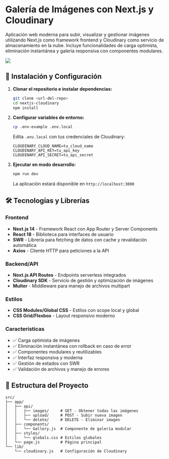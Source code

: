 # Galería de Imágenes con Next.js y Cloudinary

Aplicación web moderna para subir, visualizar y gestionar imágenes utilizando Next.js como framework frontend y Cloudinary como servicio de almacenamiento en la nube. Incluye funcionalidades de carga optimista, eliminación instantánea y galería responsiva con componentes modulares.

![](https://raw.githubusercontent.com/urian121/imagenes-proyectos-github/refs/heads/master/subir-imagenes-con-Nextjs-y-Cloudinary.gif)

## 🚀 Instalación y Configuración

1. **Clonar el repositorio e instalar dependencias:**
   ```bash
   git clone <url-del-repo>
   cd nextjs-cloudinary
   npm install
   ```

2. **Configurar variables de entorno:**
   ```bash
   cp .env-example .env.local
   ```
   Edita `.env.local` con tus credenciales de Cloudinary:
   ```
   CLOUDINARY_CLOUD_NAME=tu_cloud_name
   CLOUDINARY_API_KEY=tu_api_key
   CLOUDINARY_API_SECRET=tu_api_secret
   ```

3. **Ejecutar en modo desarrollo:**
   ```bash
   npm run dev
   ```
   La aplicación estará disponible en `http://localhost:3000`

## 🛠️ Tecnologías y Librerías

### Frontend
- **Next.js 14** - Framework React con App Router y Server Components
- **React 18** - Biblioteca para interfaces de usuario
- **SWR** - Librería para fetching de datos con cache y revalidación automática
- **Axios** - Cliente HTTP para peticiones a la API

### Backend/API
- **Next.js API Routes** - Endpoints serverless integrados
- **Cloudinary SDK** - Servicio de gestión y optimización de imágenes
- **Multer** - Middleware para manejo de archivos multipart

### Estilos
- **CSS Modules/Global CSS** - Estilos con scope local y global
- **CSS Grid/Flexbox** - Layout responsivo moderno

### Características
- ✅ Carga optimista de imágenes
- ✅ Eliminación instantánea con rollback en caso de error
- ✅ Componentes modulares y reutilizables
- ✅ Interfaz responsiva y moderna
- ✅ Gestión de estados con SWR
- ✅ Validación de archivos y manejo de errores

## 📁 Estructura del Proyecto

```
src/
├── app/
│   ├── api/
│   │   ├── images/     # GET - Obtener todas las imágenes
│   │   ├── upload/     # POST - Subir nueva imagen
│   │   └── delete/     # DELETE - Eliminar imagen
│   ├── components/
│   │   └── Gallery.js  # Componente de galería modular
│   ├── styles/
│   │   └── globals.css # Estilos globales
│   └── page.js         # Página principal
└── lib/
    └── cloudinary.js   # Configuración de Cloudinary
```